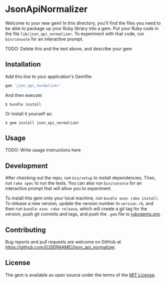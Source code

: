 # JsonApiNormalizer

Welcome to your new gem! In this directory, you'll find the files you need to be able to package up your Ruby library into a gem. Put your Ruby code in the file `lib/json_api_normalizer`. To experiment with that code, run `bin/console` for an interactive prompt.

TODO: Delete this and the text above, and describe your gem

## Installation

Add this line to your application's Gemfile:

```ruby
gem 'json_api_normalizer'
```

And then execute:

    $ bundle install

Or install it yourself as:

    $ gem install json_api_normalizer

## Usage

TODO: Write usage instructions here

## Development

After checking out the repo, run `bin/setup` to install dependencies. Then, run `rake spec` to run the tests. You can also run `bin/console` for an interactive prompt that will allow you to experiment.

To install this gem onto your local machine, run `bundle exec rake install`. To release a new version, update the version number in `version.rb`, and then run `bundle exec rake release`, which will create a git tag for the version, push git commits and tags, and push the `.gem` file to [rubygems.org](https://rubygems.org).

## Contributing

Bug reports and pull requests are welcome on GitHub at https://github.com/[USERNAME]/json_api_normalizer.


## License

The gem is available as open source under the terms of the [MIT License](https://opensource.org/licenses/MIT).
